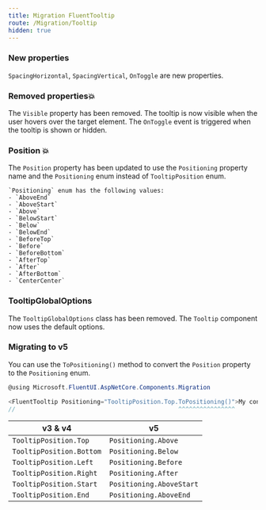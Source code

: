 ```yaml
---
title: Migration FluentTooltip
route: /Migration/Tooltip
hidden: true
---
```


### New properties
  `SpacingHorizontal`,  `SpacingVertical`, `OnToggle` are new properties.

### Removed properties💥
  The `Visible` property has been removed. The tooltip is now visible when the user hovers over the target element.
  The `OnToggle` event is triggered when the tooltip is shown or hidden.

### Position 💥
  The `Position` property has been updated to use the `Positioning` property name and the `Positioning` enum
  instead of `TooltipPosition` enum.

    `Positioning` enum has the following values:
    - `AboveEnd`
    - `AboveStart`
    - `Above`
    - `BelowStart`
    - `Below`
    - `BelowEnd`
    - `BeforeTop`
    - `Before`
    - `BeforeBottom`
    - `AfterTop`
    - `After`
    - `AfterBottom`
    - `CenterCenter`

### TooltipGlobalOptions

The `TooltipGlobalOptions` class has been removed. The `Tooltip` component now uses the default options.

### Migrating to v5

You can use the `ToPositioning()` method to convert the `Position` property to the `Positioning` enum.
```csharp	
@using Microsoft.FluentUI.AspNetCore.Components.Migration

<FluentTooltip Positioning="TooltipPosition.Top.ToPositioning()">My content</FluentTooltip>
//                                              ^^^^^^^^^^^^^^^^
```


|v3 & v4|v5|
|-----|-----|
|`TooltipPosition.Top`    |`Positioning.Above`|
|`TooltipPosition.Bottom` |`Positioning.Below`|
|`TooltipPosition.Left`   |`Positioning.Before`|
|`TooltipPosition.Right`  |`Positioning.After`|
|`TooltipPosition.Start`  |`Positioning.AboveStart`|
|`TooltipPosition.End`    |`Positioning.AboveEnd`|

